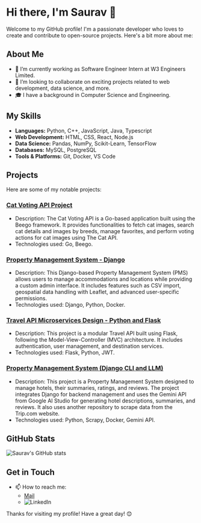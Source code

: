 # Hi there, I'm Saurav 👋

Welcome to my GitHub profile! I'm a passionate developer who loves to create and contribute to open-source projects. Here's a bit more about me:

## About Me

- 🌱 I’m currently working as Software Engineer Intern at W3 Engineers Limited.
- 💼 I’m looking to collaborate on exciting projects related to web development, data science, and more.
- 🎓 I have a background in Computer Science and Engineering.

## My Skills

- **Languages:** Python, C++, JavaScript, Java, Typescript
- **Web Development:** HTML, CSS, React, Node.js
- **Data Science:** Pandas, NumPy, Scikit-Learn, TensorFlow
- **Databases:** MySQL, PostgreSQL
- **Tools & Platforms:** Git, Docker, VS Code

## Projects

Here are some of my notable projects:

### [Cat Voting API Project](https://github.com/srsaurav0/GoLang-Cat-API)
- Description: The Cat Voting API is a Go-based application built using the Beego framework. It provides functionalities to fetch cat images, search cat details and images by breeds, manage favorites, and perform voting actions for cat images using The Cat API.
- Technologies used: Go, Beego.

### [Property Management System - Django](https://github.com/srsaurav0/Inventory-Management-Django)
- Description: This Django-based Property Management System (PMS) allows users to manage accommodations and locations while providing a custom admin interface. It includes features such as CSV import, geospatial data handling with Leaflet, and advanced user-specific permissions.
- Technologies used: Django, Python, Docker.

### [Travel API Microservices Design - Python and Flask](https://github.com/srsaurav0/Travel-API-Microservices-Flask)
- Description: This project is a modular Travel API built using Flask, following the Model-View-Controller (MVC) architecture. It includes authentication, user management, and destination services.
- Technologies used: Flask, Python, JWT.

### [Property Management System (Django CLI and LLM)](https://github.com/srsaurav0/LLM)
- Description: This project is a Property Management System designed to manage hotels, their summaries, ratings, and reviews. The project integrates Django for backend management and uses the Gemini API from Google AI Studio for generating hotel descriptions, summaries, and reviews. It also uses another repository to scrape data from the Trip.com website.
- Technologies used: Python, Scrapy, Docker, Gemini API.

## GitHub Stats

![Saurav's GitHub stats](https://github-readme-stats.vercel.app/api?username=srsaurav0&show_icons=true&theme=radical)

## Get in Touch

- 📫 How to reach me:
  - [Mail](mailto:srsaurav0@gmail.com)
  - ![LinkedIn](https://www.linkedin.com/in/saurav-roy-57b453200)

Thanks for visiting my profile! Have a great day! 😊
